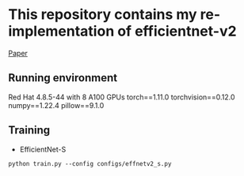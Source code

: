 # This repository contains my re-implementation of efficientnet-v2
[Paper](https://arxiv.org/abs/2104.00298)

## Running environment
Red Hat 4.8.5-44 with 8 A100 GPUs
torch==1.11.0
torchvision==0.12.0
numpy==1.22.4
pillow==9.1.0

## Training
* EfficientNet-S
```shell
python train.py --config configs/effnetv2_s.py
```
